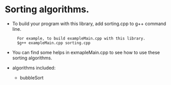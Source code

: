 # Sorting algorithms.

* To build your program with this library, add sorting.cpp to g++ command line.

        For example, to build exampleMain.cpp with this library.
        $g++ exampleMain.cpp sorting.cpp
* You can find some helps in exmapleMain.cpp to see how to use these sorting algorithms.

* algorithms included:
    * bubbleSort